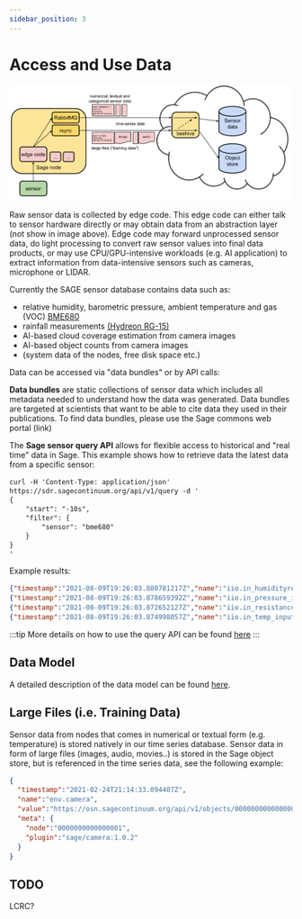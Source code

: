 ```yaml
---
sidebar_position: 3
---
```


# Access and Use Data

![Data Movement](./images/data_movement.svg)


Raw sensor data is collected by edge code. This edge code can either talk to sensor hardware directly or may obtain data from an abstraction layer (not show in image above). Edge code may forward unprocessed sensor data, do light processing to convert raw sensor values into final data products, or may use CPU/GPU-intensive workloads (e.g. AI application) to extract information from data-intensive sensors such as cameras, microphone or LIDAR.  


Currently the SAGE sensor database contains data such as:

- relative humidity, barometric pressure, ambient temperature and gas (VOC) [BME680](https://www.bosch-sensortec.com/products/environmental-sensors/gas-sensors/bme680/)
- rainfall measurements [(Hydreon RG-15)](https://sage-commons.sdsc.edu/dataset/rg-15) 
- AI-based cloud coverage estimation from camera images
- AI-based object counts from camera images
- (system data of the nodes, free disk space etc.)

Data can be accessed via "data bundles"  or by API calls:

**Data bundles** are static collections of sensor data which includes all metadata needed to understand how the data was generated. Data bundles are targeted at scientists that want to be able to cite data they used in their publications. To find data bundles, please use the Sage commons web portal (link)

The **Sage sensor query API** allows for flexible access to historical and "real time" data in Sage.  This example shows how to retrieve data the latest data from a specific sensor:

```console
curl -H 'Content-Type: application/json' https://sdr.sagecontinuum.org/api/v1/query -d '
{
    "start": "-10s",
    "filter": {
        "sensor": "bme680"
    }
}
'
```
Example results:
```json
{"timestamp":"2021-08-09T19:26:03.880781217Z","name":"iio.in_humidityrelative_input","value":70.905,"meta":{"node":"000048b02d15bdcd","plugin":"plugin-metsense:0.1.1","sensor":"bme680"}}
{"timestamp":"2021-08-09T19:26:03.878659392Z","name":"iio.in_pressure_input","value":975.78,"meta":{"node":"000048b02d15bdcd","plugin":"plugin-metsense:0.1.1","sensor":"bme680"}}
{"timestamp":"2021-08-09T19:26:03.872652127Z","name":"iio.in_resistance_input","value":93952,"meta":{"node":"000048b02d15bdcd","plugin":"plugin-metsense:0.1.1","sensor":"bme680"}}
{"timestamp":"2021-08-09T19:26:03.874998057Z","name":"iio.in_temp_input","value":27330,"meta":{"node":"000048b02d15bdcd","plugin":"plugin-metsense:0.1.1","sensor":"bme680"}}
```

:::tip
More details on how to use the query API can be found [here](https://github.com/waggle-sensor/waggle-beehive-v2/blob/main/docs/querying-measurements.md#query-api)
:::




## Data Model

A detailed description of the data model can be found [here](https://github.com/waggle-sensor/waggle-beehive-v2/blob/main/docs/querying-measurements.md#data-model).


## Large Files (i.e. Training Data)
Sensor data from nodes that comes in numerical or textual form (e.g. temperature) is stored natively in our time series database. Sensor data in form of large files (images, audio, movies..) is stored in the Sage object store, but is referenced in the time series data, see the following example:
```json
{
  "timestamp":"2021-02-24T21:14:33.094407Z",
  "name":"env.camera",
  "value":"https://osn.sagecontinuum.org/api/v1/objects/0000000000000001-sage-camera-v1.2-20210224/1621658141892137216-image.jpg",
  "meta": {
    "node":"0000000000000001",
    "plugin":"sage/camera:1.0.2"
  }
}
```

## TODO

LCRC?

